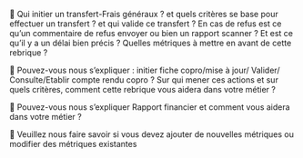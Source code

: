 
	Qui initier un transfert-Frais généraux ? et quels critères se base pour effectuer un transfert ? et qui valide ce transfert ? En cas de refus est ce qu’un commentaire de refus envoyer ou bien un rapport scanner ? Et est ce qu’il y a un délai bien précis ?
Quelles métriques à mettre en avant de cette rebrique ?

	Pouvez-vous nous s’expliquer : initier fiche copro/mise à jour/ Valider/ Consulte/Etablir compte rendu copro ? Sur qui mener ces actions et sur quels critères, comment cette rebrique vous aidera dans votre métier ?


	Pouvez-vous nous s’expliquer Rapport financier et comment vous aidera dans votre métier ?


	Veuillez nous faire savoir si vous devez ajouter de nouvelles métriques ou modifier des métriques existantes

